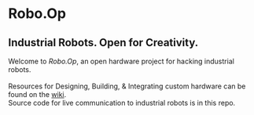 Robo.Op
=====
## Industrial Robots. Open for Creativity.

Welcome to _Robo.Op_, an open hardware project for hacking industrial robots.
<br/><br/>
Resources for Designing, Building, & Integrating custom hardware can be found on the [wiki](https://github.com/peopleplusrobots/robo-op/wiki).
<br/>
Source code for live communication to industrial robots is in this repo.